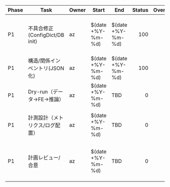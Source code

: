 | Phase | Task | Owner | Start | End | Status | Overall | Risk | NextAction |
|---|---|---|---|---|---:|---:|---|---|
| P1 | 不具合修正(ConfigDict/DB init) | az | $(date +%Y-%m-%d) | $(date +%Y-%m-%d) | 100 | 20 | 影響範囲の再テスト | cli run の再実行とDB接続検証 |
| P1 | 構造/関係インベントリ(JSON化) | az | $(date +%Y-%m-%d) | $(date +%Y-%m-%d) | 100 | 35 | 解析粒度不足 | 依存グラフの可視化追加 |
| P1 | Dry-run（データ→FE→推論） | az | $(date +%Y-%m-%d) | TBD | 0 | 35 | 性能ばらつき | ログに基づき所要時間見積 |
| P1 | 計測設計（メトリクス/ログ配置） | az | $(date +%Y-%m-%d) | TBD | 0 | 35 | メトリクス未定義 | MLflow/DB/ファイルの責務整理 |
| P1 | 計画レビュー/合意 | az | $(date +%Y-%m-%d) | TBD | 0 | 35 | ステークホルダ調整 | レビュー用抜粋資料作成 |
